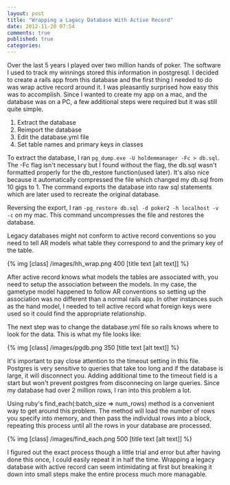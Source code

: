 ```yaml
---
layout: post
title: "Wrapping a Lagacy Database With Active Record"
date: 2012-11-20 07:54
comments: true
published: true
categories: 
---
```



Over the last 5 years I played over two million hands of poker. The software I used to track my winnings stored this information in postgresql. I decided to create a rails app from this database and the first thing I needed to do was wrap active record around it. I was pleasantly surprised how easy this was to accomplish. Since I wanted to create my app on a mac, and the database was on a PC, a few additional steps were required but it was still quite simple. 

  1.  Extract the database 
  2.  Reimport the database 
  3.  Edit the database.yml file 
  4.  Set table names and primary keys in classes 

To extract the database, I ran ```pg_dump.exe -U holdemmanager -Fc > db.sql```. The -Fc flag isn't necessary but I found without the flag, the db.sql wasn't formatted properly for the db_restore function(used later). It's also nice because it automatically compressed the file which changed my db.sql from 10 gigs to 1. The command exports the database into raw sql statements which are later used to recreate the original database.

Reversing the export, I ran
```-pg_restore db.sql -d poker2 -h localhost -v -c``` on my mac. This command uncompresses the file and restores the database.

Legacy databases might not conform to active record conventions so you need to tell AR models what table they correspond to and the primary key of the table.

{% img [class]  /images/hh_wrap.png 400 [title text [alt text]] %}

After active record knows what models the tables are associated with, you need to setup the association between the models. In my case, the gametype model happened to follow AR conventions so setting up the association was no different than a normal rails app. In other instances such as the hand model, I needed to tell active record what foreign keys were used so it could find the appropriate relationship.


The next step was to change the database.yml file so rails knows where to look for the data. This is what my file looks like:

{% img [class]  /images/pgdb.png 350 [title text [alt text]] %}

It's important to pay close attention to the timeout setting in this file. Postgres is very sensitive to queries that take too long and if the database is large, it will disconnect you. Adding additional time to the timeout field is a start but won't prevent postgres from disconnecing on large queries. Since my database had over 2 million rows, I ran into this problem a lot. 

Using ruby's find_each(:batch_size => num_rows) method is a convenient way to get around this problem. The method will load the number of rows you specify into memory, and then pass the individual rows into a block, repeating this process until all the rows in your database are processed.

{% img [class]  /images/find_each.png 500 [title text [alt text]] %}

 I figured out the exact process though a little trial and error but after having done this once, I could easily repeat it in half the time. Wrapping a legacy database with active record can seem intimidating at first but breaking it down into small steps make the entire process much more managable. 